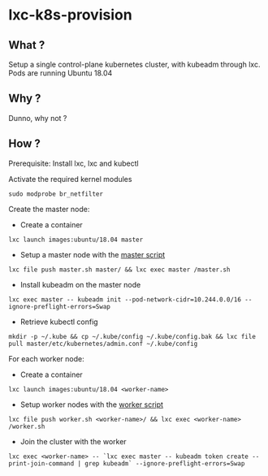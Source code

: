 lxc-k8s-provision
===


What ?
---

Setup a single control-plane kubernetes cluster, with kubeadm through lxc. Pods are running Ubuntu 18.04

Why ?
---

Dunno, why not ?


How ?
--- 

Prerequisite: Install lxc, lxc and kubectl

Activate the required kernel modules
```
sudo modprobe br_netfilter
```

Create the master node:
- Create a container
```
lxc launch images:ubuntu/18.04 master
```
- Setup a master node with the [master script](master.sh)
```
lxc file push master.sh master/ && lxc exec master /master.sh
```
- Install kubeadm on the master node
```
lxc exec master -- kubeadm init --pod-network-cidr=10.244.0.0/16 --ignore-preflight-errors=Swap
```
- Retrieve kubectl config
```
mkdir -p ~/.kube && cp ~/.kube/config ~/.kube/config.bak && lxc file pull master/etc/kubernetes/admin.conf ~/.kube/config
```

For each worker node:
- Create a container
```
lxc launch images:ubuntu/18.04 <worker-name>
```
- Setup worker nodes with the [worker script](worker.sh)
```
lxc file push worker.sh <worker-name>/ && lxc exec <worker-name> /worker.sh
```
- Join the cluster with the worker
```
lxc exec <worker-name> -- `lxc exec master -- kubeadm token create --print-join-command | grep kubeadm` --ignore-preflight-errors=Swap
```